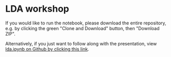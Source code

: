 # LDA workshop

If you would like to run the notebook, please download the entire repository,
e.g. by clicking the green "Clone and Download" button, then "Download ZIP".

Alternatively, if you just want to follow along with the presentation, view
[lda.ipynb on Github by clicking this link](lda_rendered.ipynb).

